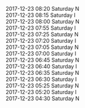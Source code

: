 2017-12-23 08:20 Saturday  N  
2017-12-23 08:15 Saturday  I  
2017-12-23 08:00 Saturday  N  
2017-12-23 07:55 Saturday  I  
2017-12-23 07:25 Saturday  N  
2017-12-23 07:20 Saturday  I  
2017-12-23 07:05 Saturday  N  
2017-12-23 07:00 Saturday  I  
2017-12-23 06:45 Saturday  N  
2017-12-23 06:40 Saturday  I  
2017-12-23 06:35 Saturday  N  
2017-12-23 06:30 Saturday  I  
2017-12-23 05:25 Saturday  N  
2017-12-23 05:20 Saturday  I  
2017-12-23 04:30 Saturday  N  
